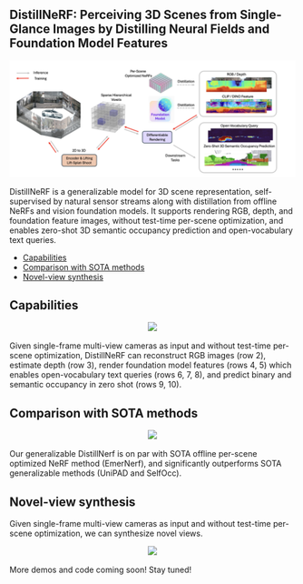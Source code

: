 ## DistillNeRF: Perceiving 3D Scenes from Single-Glance Images by Distilling Neural Fields and Foundation Model Features

<!-- ![pipeline](assets/overview.png) -->
<div align="center">
    <img src="assets/overview.png" width="800">
</div>

DistillNeRF is a generalizable model for 3D scene representation, self-supervised by natural sensor streams along with distillation from offline NeRFs and vision foundation models. It supports rendering RGB, depth, and foundation feature images, without test-time per-scene optimization, and enables zero-shot 3D semantic occupancy prediction and open-vocabulary text queries.

- [Capabilities](#Capabilities)
- [Comparison with SOTA methods](#Comparison-with-SOTA-methods)
- [Novel-view synthesis](#Novel-view-synthesis)

## Capabilities
<div align="center">
    <img src="assets/ours.gif" width="800">
</div>

Given single-frame multi-view cameras as input and without test-time per-scene optimization, DistillNeRF can reconstruct RGB images (row 2), estimate depth (row 3), render foundation model features (rows 4, 5) which enables open-vocabulary text queries (rows 6, 7, 8), and predict binary and semantic occupancy in zero shot (rows 9, 10).

## Comparison with SOTA methods
<div align="center">
    <img src="assets/compare_sota.gif" width="800">
</div>

Our generalizable DistillNerf is on par with SOTA offline per-scene optimized NeRF method (EmerNerf), and significantly outperforms SOTA generalizable methods (UniPAD and SelfOcc).

## Novel-view synthesis
<!-- <img src="assets/novel_view_synthesis.gif" width="600"> -->
Given single-frame multi-view cameras as input and without test-time per-scene optimization, we can synthesize novel views.
<div align="center">
    <img src="assets/novel_view_synthesis.gif" width="600">
</div>


More demos and code coming soon! Stay tuned!

